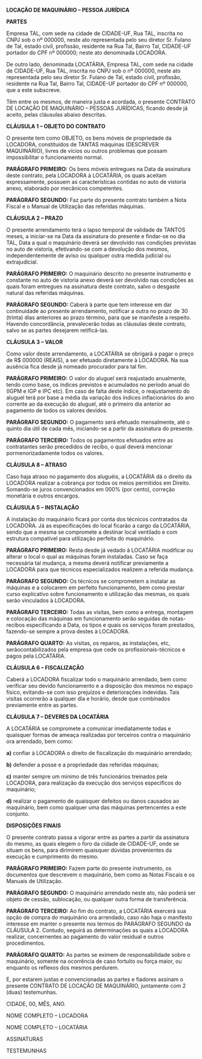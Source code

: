 **LOCAÇÃO DE MAQUINÁRIO – PESSOA JURÍDICA**

**PARTES**

Empresa TAL, com sede na cidade de CIDADE-UF, Rua TAL, inscrita no CNPJ sob o nº 000000, neste ato representada pelo seu diretor Sr. Fulano de Tal, estado civil, profissão, residente na Rua Tal, Bairro Tal, CIDADE-UF portador do CPF nº 000000; neste ato denominada LOCADORA.

De outro lado, denominada LOCATÁRIA, Empresa TAL, com sede na cidade de CIDADE-UF, Rua TAL, inscrita no CNPJ sob o nº 000000, neste ato representada pelo seu diretor Sr. Fulano de Tal, estado civil, profissão, residente na Rua Tal, Bairro Tal, CIDADE-UF portador do CPF nº 000000, que a este subscreve.

Têm entre os mesmos, de maneira justa e acordada, o presente CONTRATO DE LOCAÇÃO DE MAQUINÁRIO – PESSOAS JURÍDICAS, ficando desde já aceito, pelas cláusulas abaixo descritas.

**CLÁUSULA 1 – OBJETO DO CONTRATO**

O presente tem como OBJETO, os bens móveis de propriedade da LOCADORA, constituídos de TANTAS máquinas (DESCREVER MAQUINÁRIO), livres de vícios ou outros problemas que possam impossibilitar o funcionamento normal.

**PARÁGRAFO PRIMEIRO:** Os bens móveis entregues na Data da assinatura deste contrato, pela LOCADORA à LOCATÁRIA, os quais aceitam expressamente, possuem as características contidas no auto de vistoria anexo, elaborado por mecânicos competentes.

**PARÁGRAFO SEGUNDO:** Faz parte do presente contrato também a Nota Fiscal e o Manual de Utilização das referidas máquinas.

**CLÁUSULA 2 – PRAZO**

O presente arrendamento terá o lapso temporal de validade de TANTOS meses, a iniciar-se na Data da assinatura do presente e findar-se no dia TAL, Data a qual o maquinário deverá ser devolvido nas condições previstas no auto de vistoria, efetivando-se com a devolução dos mesmos, independentemente de aviso ou qualquer outra medida judicial ou extrajudicial.

**PARÁGRAFO PRIMEIRO:** O maquinário descrito no presente instrumento e constante no auto de vistoria anexo deverá ser devolvido nas condições as quais foram entregues na assinatura deste contrato, salvo o desgaste natural das referidas máquinas.

**PARÁGRAFO SEGUNDO:** Caberá à parte que tem interesse em dar continuidade ao presente arrendamento, notificar a outra no prazo de 30 (trinta) dias anteriores ao prazo término, para que se manifeste a respeito. Havendo concordância, prevalecerão todas as cláusulas deste contrato, salvo se as partes desejarem retificá-las.

**CLÁUSULA 3 – VALOR**

Como valor deste arrendamento, a LOCATÁRIA se obrigará a pagar o preço de R$ 000000 (REAIS), a ser efetuado diretamente à LOCADORA. Na sua ausência fica desde já nomeado procurador para tal fim.

**PARÁGRAFO PRIMEIRO:** O valor do aluguel será reajustado anualmente, tendo como base, os índices previstos e acumulados no período anual do (IGPM e IGP e IPC etc). Em caso de falta deste índice, o reajustamento do aluguel terá por base a média da variação dos índices inflacionários do ano corrente ao da execução do aluguel, até o primeiro dia anterior ao pagamento de todos os valores devidos.

**PARÁGRAFO SEGUNDO:** O pagamento será efetuado mensalmente, até o quinto dia útil de cada mês, iniciando-se a partir da assinatura do presente.

**PARÁGRAFO TERCEIRO:** Todos os pagamentos efetuados entre as contratantes serão precedidos de recibo, o qual deverá mencionar pormenorizadamente todos os valores.

**CLÁUSULA 8 – ATRASO**

Caso haja atraso no pagamento dos aluguéis, a LOCATÁRIA dá o direito da LOCADORA realizar a cobrança por todos os meios permitidos em Direito. Somando-se juros convencionados em 000% (por cento), correção monetária e outros encargos.

**CLÁUSULA 5 – INSTALAÇÃO**

A instalação do maquinário ficará por conta dos técnicos contratados da LOCADORA. Já as especificações do local ficarão a cargo da LOCATÁRIA, sendo que a mesma se compromete a destinar local ventilado e com estrutura compatível para utilização perfeita do maquinário.

**PARÁGRAFO PRIMEIRO:** Resta desde já vedado à LOCATÁRIA modificar ou alterar o local o qual as máquinas foram instaladas. Caso se faça necessária tal mudança, a mesma deverá notificar previamente a LOCADORA para que técnicos especializados realizem a referida mudança.

**PARÁGRAFO SEGUNDO:** Os técnicos se comprometem a instalar as máquinas e a colocarem em perfeito funcionamento, bem como prestar curso explicativo sobre funcionamento e utilização das mesmas, os quais serão vinculados à LOCADORA.

**PARÁGRAFO TERCEIRO:** Todas as visitas, bem como a entrega, montagem e colocação das máquinas em funcionamento serão seguidas de notas-recibos especificando a Data, os tipos e quais os serviços foram prestados, fazendo-se sempre a prova destes à LOCADORA.

**PARÁGRAFO QUARTO:** As visitas, os reparos, as instalações, etc, serãocontabilizados pela empresa que cede os profissionais-técnicos e pagos pela LOCATÁRIA.

**CLÁUSULA 6 – FISCALIZAÇÃO**

Caberá a LOCADORA fiscalizar todo o maquinário arrendado, bem como verificar seu devido funcionamento e a disposição dos mesmos no espaço físico, evitando-se com isso prejuízos e deteriorações indevidas. Tais visitas ocorrerão a qualquer dia e horário, desde que combinados previamente entre as partes.

**CLÁUSULA 7 – DEVERES DA LOCATÁRIA**

A LOCATÁRIA se compromete a comunicar imediatamente todas e quaisquer formas de ameaça realizadas por terceiros contra o maquinário ora arrendado, bem como:

**a)** confiar à LOCADORA o direito de fiscalização do maquinário arrendado;

**b)** defender a posse e a propriedade das referidas máquinas;

**c)** manter sempre um mínimo de três funcionários treinados pela LOCADORA, para realização da execução dos serviços específicos do maquinário;

**d)** realizar o pagamento de quaisquer defeitos ou danos causados ao maquinário, bem como qualquer uma das máquinas pertencentes a este conjunto.

**DISPOSIÇÕES FINAIS**

O presente contrato passa a vigorar entre as partes a partir da assinatura do mesmo, as quais elegem o foro da cidade de CIDADE-UF, onde se situam os bens, para dirimirem quaisquer dúvidas provenientes da execução e cumprimento do mesmo.

**PARÁGRAFO PRIMEIRO:** Fazem parte do presente instrumento, os documentos que descrevem o maquinário, bem como as Notas Fiscais e os Manuais de Utilização.

**PARÁGRAFO SEGUNDO:** O maquinário arrendado neste ato, não poderá ser objeto de cessão, sublocação, ou qualquer outra forma de transferência.

**PARÁGRAFO TERCEIRO:** Ao fim do contrato, a LOCATÁRIA exercerá sua opção de compra do maquinário ora arrendado, caso não haja o manifesto interesse em manter o presente nos termos do PARÁGRAFO SEGUNDO da CLÁUSULA 2. Contudo, seguirá as determinações as quais a LOCADORA realizar, concernentes ao pagamento do valor residual e outros procedimentos.

**PARÁGRAFO QUARTO:** As partes se eximem de responsabilidade sobre o maquinário, somente na ocorrência de caso fortuito ou força maior, ou enquanto os reflexos dos mesmos perdurem.

E, por estarem justas e convencionadas as partes e fiadores assinam o presente CONTRATO DE LOCAÇÃO DE MAQUINÁRIO, juntamente com 2 (duas) testemunhas.

CIDADE, 00, MÊS, ANO.

NOME COMPLETO – LOCADORA

NOME COMPLETO – LOCATÁRIA

ASSINATURAS

TESTEMUNHAS